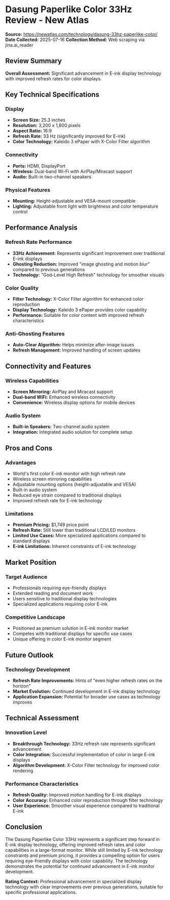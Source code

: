 # Dasung Paperlike Color 33Hz Review - New Atlas

**Source:** https://newatlas.com/technology/dasung-33hz-paperlike-color/
**Date Collected:** 2025-07-16
**Collection Method:** Web scraping via jina.ai_reader

## Review Summary

**Overall Assessment:** Significant advancement in E-ink display technology with improved refresh rates for color displays.

## Key Technical Specifications

### Display
- **Screen Size:** 25.3 inches
- **Resolution:** 3,200 x 1,800 pixels
- **Aspect Ratio:** 16:9
- **Refresh Rate:** 33 Hz (significantly improved for E-ink)
- **Color Technology:** Kaleido 3 ePaper with X-Color Filter algorithm

### Connectivity
- **Ports:** HDMI, DisplayPort
- **Wireless:** Dual-band Wi-Fi with AirPlay/Miracast support
- **Audio:** Built-in two-channel speakers

### Physical Features
- **Mounting:** Height-adjustable and VESA-mount compatible
- **Lighting:** Adjustable front light with brightness and color temperature control

## Performance Analysis

### Refresh Rate Performance
- **33Hz Achievement:** Represents significant improvement over traditional E-ink displays
- **Ghosting Reduction:** Improved "image ghosting and motion blur" compared to previous generations
- **Technology:** "God-Level High Refresh" technology for smoother visuals

### Color Quality
- **Filter Technology:** X-Color Filter algorithm for enhanced color reproduction
- **Display Technology:** Kaleido 3 ePaper provides color capability
- **Performance:** Suitable for color content with improved refresh characteristics

### Anti-Ghosting Features
- **Auto-Clear Algorithm:** Helps minimize after-image issues
- **Refresh Management:** Improved handling of screen updates

## Connectivity and Features

### Wireless Capabilities
- **Screen Mirroring:** AirPlay and Miracast support
- **Dual-band WiFi:** Enhanced wireless connectivity
- **Convenience:** Wireless display options for mobile devices

### Audio System
- **Built-in Speakers:** Two-channel audio system
- **Integration:** Integrated audio solution for complete setup

## Pros and Cons

### Advantages
- World's first color E-ink monitor with high refresh rate
- Wireless screen mirroring capabilities
- Adjustable mounting options (height-adjustable and VESA)
- Built-in audio system
- Reduced eye strain compared to traditional displays
- Improved refresh rate for E-ink technology

### Limitations
- **Premium Pricing:** $1,749 price point
- **Refresh Rate:** Still lower than traditional LCD/LED monitors
- **Limited Use Cases:** More specialized applications compared to standard displays
- **E-ink Limitations:** Inherent constraints of E-ink technology

## Market Position

### Target Audience
- Professionals requiring eye-friendly displays
- Extended reading and document work
- Users sensitive to traditional display technologies
- Specialized applications requiring color E-ink

### Competitive Landscape
- Positioned as premium solution in E-ink monitor market
- Competes with traditional displays for specific use cases
- Unique offering in color E-ink monitor segment

## Future Outlook

### Technology Development
- **Refresh Rate Improvements:** Hints of "even higher refresh rates on the horizon"
- **Market Evolution:** Continued development in E-ink display technology
- **Application Expansion:** Potential for broader use cases as technology improves

## Technical Assessment

### Innovation Level
- **Breakthrough Technology:** 33Hz refresh rate represents significant advancement
- **Color Integration:** Successful implementation of color in large E-ink displays
- **Algorithm Development:** X-Color Filter technology for improved color rendering

### Performance Characteristics
- **Refresh Quality:** Improved motion handling for E-ink displays
- **Color Accuracy:** Enhanced color reproduction through filter technology
- **User Experience:** Smoother visual experience compared to traditional E-ink

## Conclusion

The Dasung Paperlike Color 33Hz represents a significant step forward in E-ink display technology, offering improved refresh rates and color capabilities in a large-format monitor. While still limited by E-ink technology constraints and premium pricing, it provides a compelling option for users requiring eye-friendly displays with color capability. The technology demonstrates the potential for continued advancement in E-ink monitor development.

**Rating Context:** Professional advancement in specialized display technology with clear improvements over previous generations, suitable for specific professional applications.